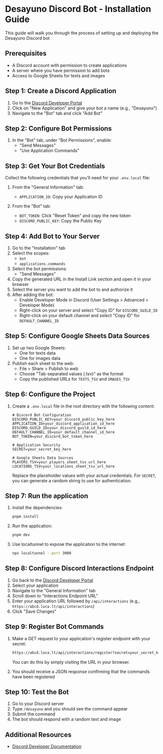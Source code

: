 # Desayuno Discord Bot - Installation Guide

This guide will walk you through the process of setting up and deploying the Desayuno Discord bot

## Prerequisites

- A Discord account with permission to create applications
- A server where you have permission to add bots
- Access to Google Sheets for texts and images

## Step 1: Create a Discord Application

1. Go to the [Discord Developer Portal](https://discord.com/developers/applications)
2. Click on "New Application" and give your bot a name (e.g., "Desayuno")
3. Navigate to the "Bot" tab and click "Add Bot"

## Step 2: Configure Bot Permissions

1. In the "Bot" tab, under "Bot Permissions", enable:
   - "Send Messages"
   - "Use Application Commands"

## Step 3: Get Your Bot Credentials

Collect the following credentials that you'll need for your `.env.local` file:

1. From the "General Information" tab:
   - `APPLICATION_ID`: Copy your Application ID

2. From the "Bot" tab:
   - `BOT_TOKEN`: Click "Reset Token" and copy the new token
   - `DISCORD_PUBLIC_KEY`: Copy the Public Key

## Step 4: Add Bot to Your Server

1. Go to the "Installation" tab
2. Select the scopes:
   - `bot`
   - `applications.commands`
3. Select the bot permissions:
   - "Send Messages"
4. Copy the generated URL in the Install Link section and open it in your browser
5. Select the server you want to add the bot to and authorize it
6. After adding the bot:
   - Enable Developer Mode in Discord (User Settings > Advanced > Developer Mode)
   - Right-click on your server and select "Copy ID" for `DISCORD_GUILD_ID`
   - Right-click on your default channel and select "Copy ID" for `DEFAULT_CHANNEL_ID`

## Step 5: Configure Google Sheets Data Sources

1. Set up two Google Sheets:
   - One for texts data
   - One for images data
2. Publish each sheet to the web:
   - File > Share > Publish to web
   - Choose "Tab-separated values (.tsv)" as the format
   - Copy the published URLs for `TEXTS_TSV` and `IMAGES_TSV`

## Step 6: Configure the Project

1. Create a `.env.local` file in the root directory with the following content:

   ```env
   # Discord Bot Configuration
   DISCORD_PUBLIC_KEY=your_discord_public_key_here
   APPLICATION_ID=your_discord_application_id_here
   DISCORD_GUILD_ID=your_discord_guild_id_here
   DEFAULT_CHANNEL_ID=your_default_channel_id_here
   BOT_TOKEN=your_discord_bot_token_here

   # Application Security
   SECRET=your_secret_key_here

   # Google Sheets Data Sources
   PLAYERS_TSV=your_players_sheet_tsv_url_here
   LOCATIONS_TSV=your_locations_sheet_tsv_url_here
   ```

   Replace the placeholder values with your actual credentials. For `SECRET`, you can generate a random string to use for authentication.

## Step 7: Run the application

1. Install the dependencies:

   ```bash
   pnpm install
   ```

2. Run the application:

   ```bash
   pnpm dev
   ```

3. Use localtunnel to expose the application to the internet:

   ```bash
   npx localtunnel --port 3000
   ```

## Step 8: Configure Discord Interactions Endpoint

1. Go back to the [Discord Developer Portal](https://discord.com/developers/applications)
2. Select your application
3. Navigate to the "General Information" tab
4. Scroll down to "Interactions Endpoint URL"
5. Enter your application URL followed by `/api/interactions` (e.g., `https://abcd.loca.lt/api/interactions`)
6. Click "Save Changes"

## Step 9: Register Bot Commands

1. Make a GET request to your application's register endpoint with your secret:

   ```bash
   https://abcd.loca.lt/api/interactions/register?secret=your_secret_key_here
   ```

   You can do this by simply visiting the URL in your browser.

2. You should receive a JSON response confirming that the commands have been registered

## Step 10: Test the Bot

1. Go to your Discord server
2. Type `/desayuno` and you should see the command appear
3. Submit the command
4. The bot should respond with a random text and image

## Additional Resources

- [Discord Developer Documentation](https://discord.com/developers/docs)
